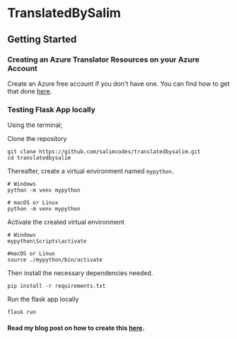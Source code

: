 # TranslatedBySalim

## Getting Started

### Creating an Azure Translator Resources on your Azure Account

Create an Azure free account if you don't have one. You can find how to get that done [here](https://azure.microsoft.com/en-us/free).

### Testing Flask App locally

Using the terminal;

Clone the repository

```
git clone https://github.com/salimcodes/translatedbysalim.git
cd translatedbysalim
```


Thereafter, create a virtual environment named `mypython`.

```
# Windows
python -m venv mypython

# macOS or Linux
python -m venv mypython
```

Activate the created virtual environment
```
# Windows
mypython\Scripts\activate

#macOS or Linux
source ./mypython/bin/activate
```

Then install the necessary dependencies needed.

``` 
pip install -r requirements.txt
```

Run the flask app locally

```
flask run
```

#### Read my blog post on how to create this [here](https://salimcodes.hashnode.dev/one-line-of-code-at-a-time-how-i-built-an-ai-web-translator-app-with-azure-cognitive-services-and-flask).

